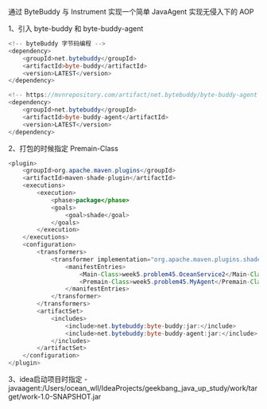 通过 ByteBuddy 与 Instrument 实现一个简单 JavaAgent 实现无侵入下的 AOP

1、引入 byte-buddy 和 byte-buddy-agent
```java
<!-- byteBuddy 字节码编程 -->
<dependency>
    <groupId>net.bytebuddy</groupId>
    <artifactId>byte-buddy</artifactId>
    <version>LATEST</version>
</dependency>

<!-- https://mvnrepository.com/artifact/net.bytebuddy/byte-buddy-agent -->
<dependency>
    <groupId>net.bytebuddy</groupId>
    <artifactId>byte-buddy-agent</artifactId>
    <version>LATEST</version>
</dependency>
```

2、打包的时候指定 Premain-Class 
```java
<plugin>
    <groupId>org.apache.maven.plugins</groupId>
    <artifactId>maven-shade-plugin</artifactId>
    <executions>
        <execution>
            <phase>package</phase>
            <goals>
                <goal>shade</goal>
            </goals>
        </execution>
    </executions>
    <configuration>
        <transformers>
            <transformer implementation="org.apache.maven.plugins.shade.resource.ManifestResourceTransformer">
                <manifestEntries>
                    <Main-Class>week5.problem45.OceanService2</Main-Class>
                    <Premain-Class>week5.problem45.MyAgent</Premain-Class>
                </manifestEntries>
            </transformer>
        </transformers>
        <artifactSet>
            <includes>
                <include>net.bytebuddy:byte-buddy:jar:</include>
                <include>net.bytebuddy:byte-buddy-agent:jar:</include>
            </includes>
        </artifactSet>
    </configuration>
</plugin>
```

3、idea启动项目时指定 -javaagent:/Users/ocean_wll/IdeaProjects/geekbang_java_up_study/work/target/work-1.0-SNAPSHOT.jar
